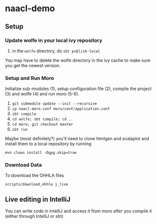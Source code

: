 # naacl-demo

## Setup

### Update wolfe in your local ivy repository

1. in the `wolfe` directory, do `sbt publish-local`

You may have to delete the wolfe directory in the ivy cache to make sure you get the newest version.

### Setup and Run Moro

Initialize sub-modules (1), setup configuration file (2), compile the project (3) and wolfe (4) and run moro (5-6).

1. `git submodule update --init --recursive`
2. `cp naacl-moro.conf moro/conf/application.conf`
3. `sbt compile`
4. `cd wolfe; sbt compile; cd ..`
5. `cd moro; git checkout master`
6. `sbt run`

Maybe (most definitely?) you'll need to clone htmlgen and scalaplot and install them to a local repository by running

    mvn clean install -Dgpg.skip=true

### Download Data
To download the OHHLA files

    scripts/download_ohhla j_live

## Live editing in IntelliJ

You can write code in IntelliJ and access it from moro after you compile it (either through IntelliJ or sbt)
